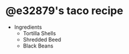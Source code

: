 # @e32879's taco recipe

- Ingredients
  - Tortilla Shells
  - Shredded Beed
  - Black Beans
  
  
  
